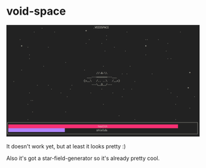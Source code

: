 # void-space

![](./screenshots/voidspace.png)

It doesn't work yet, but at least it looks pretty :)

Also it's got a star-field-generator so it's already pretty cool.

